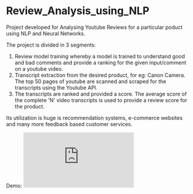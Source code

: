 # Review_Analysis_using_NLP
Project developed for Analysing Youtube Reviews for a particular poduct using NLP and Neural Networks.

The project is divided in 3 segments:
1. Review model training whereby a model is trained to understand good and bad comments and provide a ranking for the given input/comment on a youtube video.
2. Transcript extraction from the desired product, for eg: Canon Camera. The top 50 pages of youtube are scanned and scraped for the transcripts using the Youtube API.
3. The transcripts are ranked and provided a score. The average score of the complete 'N' video transcripts is used to provide a review score for the product.

Its utilization is huge is recommendation systems, e-commerce websites and many more feedback based customer services.

Demo:
![Alt text](https://github.com/101vinayak/Review_Analysis_using_NLP/edit/master/README.md#:~:text=Screenshot%202023-,%2D,-11%2D27%20at)
